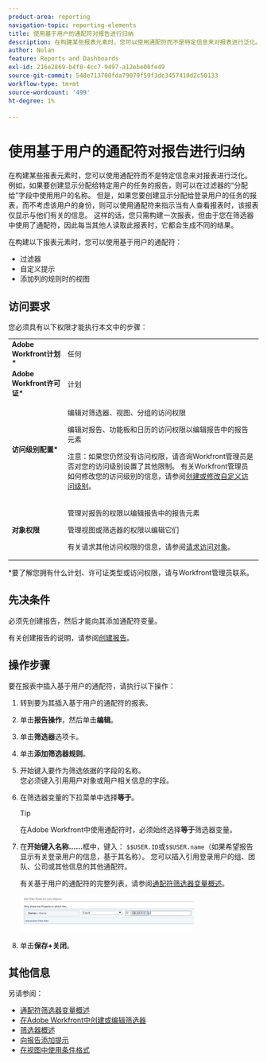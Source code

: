 ```yaml
---
product-area: reporting
navigation-topic: reporting-elements
title: 使用基于用户的通配符对报告进行归纳
description: 在构建某些报表元素时，您可以使用通配符而不是特定信息来对报表进行泛化。
author: Nolan
feature: Reports and Dashboards
exl-id: 216e2869-b4f8-4cc7-9497-a12ebe00fe49
source-git-commit: 548e713700fda79070f59f3dc3457410d2c50133
workflow-type: tm+mt
source-wordcount: '499'
ht-degree: 1%

---
```


# 使用基于用户的通配符对报告进行归纳

在构建某些报表元素时，您可以使用通配符而不是特定信息来对报表进行泛化。 例如，如果要创建显示分配给特定用户的任务的报告，则可以在过滤器的“分配给”字段中使用用户的名称。 但是，如果您要创建显示分配给登录用户的任务的报表，而不考虑该用户的身份，则可以使用通配符来指示当有人查看报表时，该报表仅显示与他们有关的信息。 这样的话，您只需构建一次报表，但由于您在筛选器中使用了通配符，因此每当其他人读取此报表时，它都会生成不同的结果。

在构建以下报表元素时，您可以使用基于用户的通配符：

* 过滤器
* 自定义提示
* 添加列的规则时的视图

## 访问要求

您必须具有以下权限才能执行本文中的步骤：

<table style="table-layout:auto"> 
 <col> 
 <col> 
 <tbody> 
  <tr> 
   <td role="rowheader"><strong>Adobe Workfront计划*</strong></td> 
   <td> <p>任何</p> </td> 
  </tr> 
  <tr> 
   <td role="rowheader"><strong>Adobe Workfront许可证*</strong></td> 
   <td> <p>计划 </p> </td> 
  </tr> 
  <tr> 
   <td role="rowheader"><strong>访问级别配置*</strong></td> 
   <td> <p>编辑对筛选器、视图、分组的访问权限</p> <p>编辑对报告、功能板和日历的访问权限以编辑报告中的报告元素</p> <p>注意：如果您仍然没有访问权限，请咨询Workfront管理员是否对您的访问级别设置了其他限制。 有关Workfront管理员如何修改您的访问级别的信息，请参阅<a href="../../../administration-and-setup/add-users/configure-and-grant-access/create-modify-access-levels.md" class="MCXref xref">创建或修改自定义访问级别</a>。</p> </td> 
  </tr> 
  <tr> 
   <td role="rowheader"><strong>对象权限</strong></td> 
   <td> <p>管理对报告的权限以编辑报告中的报告元素</p> <p>管理视图或筛选器的权限以编辑它们</p> <p>有关请求其他访问权限的信息，请参阅<a href="../../../workfront-basics/grant-and-request-access-to-objects/request-access.md" class="MCXref xref">请求访问对象</a>。</p> </td> 
  </tr> 
 </tbody> 
</table>

&#42;要了解您拥有什么计划、许可证类型或访问权限，请与Workfront管理员联系。

## 先决条件

必须先创建报告，然后才能向其添加通配符变量。

有关创建报告的说明，请参阅[创建报告](../../../reports-and-dashboards/reports/creating-and-managing-reports/create-report.md)。

## 操作步骤

要在报表中插入基于用户的通配符，请执行以下操作：

1. 转到要为其插入基于用户的通配符的报表。
1. 单击&#x200B;**报告操作**，然后单击&#x200B;**编辑**。

1. 单击&#x200B;**筛选器**&#x200B;选项卡。
1. 单击&#x200B;**添加筛选器规则**。
1. 开始键入要作为筛选依据的字段的名称。\
   您必须键入引用用户对象或用户相关信息的字段。
1. 在筛选器变量的下拉菜单中选择&#x200B;**等于**。

   >[!TIP]
   >
   >在Adobe Workfront中使用通配符时，必须始终选择&#x200B;**等于**&#x200B;筛选器变量。

1. 在&#x200B;**开始键入名称……**&#x200B;框中，键入： `$$USER.ID`或`$$USER.name`（如果希望报告显示有关登录用户的信息，基于其名称）。 您可以插入引用登录用户的组、团队、公司或其他信息的其他通配符。

   有关基于用户的通配符的完整列表，请参阅[通配符筛选器变量概述](../../../reports-and-dashboards/reports/reporting-elements/understand-wildcard-filter-variables.md)。

   ![](assets/user-based-wildcard-in-project-filter-350x74.png)

1. 单击&#x200B;**保存+关闭**。

## 其他信息

另请参阅：

<!--outdated: * [Basic Report Creation Program](https://one.workfront.com/s/basic-report-creation-program) -->
* [通配符筛选器变量概述](../../../reports-and-dashboards/reports/reporting-elements/understand-wildcard-filter-variables.md)
* [在Adobe Workfront中创建或编辑筛选器](../../../reports-and-dashboards/reports/reporting-elements/create-filters.md)
* [筛选器概述](../../../reports-and-dashboards/reports/reporting-elements/filters-overview.md)
* [向报告添加提示](../../../reports-and-dashboards/reports/creating-and-managing-reports/add-prompt-report.md)
* [在视图中使用条件格式](../../../reports-and-dashboards/reports/reporting-elements/use-conditional-formatting-views.md)
